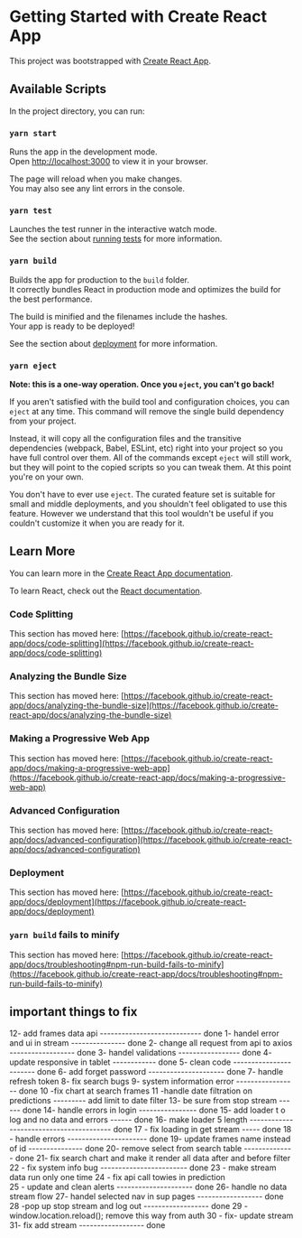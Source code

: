# Getting Started with Create React App

This project was bootstrapped with [Create React App](https://github.com/facebook/create-react-app).

## Available Scripts

In the project directory, you can run:

### `yarn start`

Runs the app in the development mode.\
Open [http://localhost:3000](http://localhost:3000) to view it in your browser.

The page will reload when you make changes.\
You may also see any lint errors in the console.

### `yarn test`

Launches the test runner in the interactive watch mode.\
See the section about [running tests](https://facebook.github.io/create-react-app/docs/running-tests) for more information.

### `yarn build`

Builds the app for production to the `build` folder.\
It correctly bundles React in production mode and optimizes the build for the best performance.

The build is minified and the filenames include the hashes.\
Your app is ready to be deployed!

See the section about [deployment](https://facebook.github.io/create-react-app/docs/deployment) for more information.

### `yarn eject`

**Note: this is a one-way operation. Once you `eject`, you can't go back!**

If you aren't satisfied with the build tool and configuration choices, you can `eject` at any time. This command will remove the single build dependency from your project.

Instead, it will copy all the configuration files and the transitive dependencies (webpack, Babel, ESLint, etc) right into your project so you have full control over them. All of the commands except `eject` will still work, but they will point to the copied scripts so you can tweak them. At this point you're on your own.

You don't have to ever use `eject`. The curated feature set is suitable for small and middle deployments, and you shouldn't feel obligated to use this feature. However we understand that this tool wouldn't be useful if you couldn't customize it when you are ready for it.

## Learn More

You can learn more in the [Create React App documentation](https://facebook.github.io/create-react-app/docs/getting-started).

To learn React, check out the [React documentation](https://reactjs.org/).

### Code Splitting

This section has moved here: [https://facebook.github.io/create-react-app/docs/code-splitting](https://facebook.github.io/create-react-app/docs/code-splitting)

### Analyzing the Bundle Size

This section has moved here: [https://facebook.github.io/create-react-app/docs/analyzing-the-bundle-size](https://facebook.github.io/create-react-app/docs/analyzing-the-bundle-size)

### Making a Progressive Web App

This section has moved here: [https://facebook.github.io/create-react-app/docs/making-a-progressive-web-app](https://facebook.github.io/create-react-app/docs/making-a-progressive-web-app)

### Advanced Configuration

This section has moved here: [https://facebook.github.io/create-react-app/docs/advanced-configuration](https://facebook.github.io/create-react-app/docs/advanced-configuration)

### Deployment

This section has moved here: [https://facebook.github.io/create-react-app/docs/deployment](https://facebook.github.io/create-react-app/docs/deployment)

### `yarn build` fails to minify

This section has moved here: [https://facebook.github.io/create-react-app/docs/troubleshooting#npm-run-build-fails-to-minify](https://facebook.github.io/create-react-app/docs/troubleshooting#npm-run-build-fails-to-minify)



<!--   -->
## important things to fix 

12- add frames data api            ---------------------------- done
1- handel error and ui in stream          --------------- done
2- change all request from api to axios  ------------------ done
3- handel validations                    ----------------- done
4- update responsive in tablet          ------------ done 
5- clean code                         ----------------------- done 
6- add forget password                  ---------------------  done 
7- handle refresh token 
8- fix search bugs 
9- system information error              ----------------- done
10 -fix chart at search frames
11 -handle date filtration on  predictions    --------- add limit to date filter
13- be sure from stop stream               ------ done
14- handle errors in login                ---------------- done
15- add loader t  o log and no data and errors   ------ done
16- make loader 5  length  ----------------------------------------  done
17 - fix loading in get stream               -----  done
18 - handle errors                      ---------------------- done
19- update frames name instead of id          --------------- done 
20- remove select from search table           -------------- done 
21- fix search chart and make it render all data after and before filter 
22 - fix system info bug         ------------------------ done
23 - make stream data run only one time 
24 - fix api call towies  in prediction  
25 - update and clean alerts            --------------------- done 
26- handle no data stream flow
27- handel selected nav in sup pages           ------------------ done 
28 -pop up stop stream and log out           ------------------ done 
29 - window.location.reload(); remove this way from auth
30 - fix- update stream
31- fix add stream                   ------------------ done 